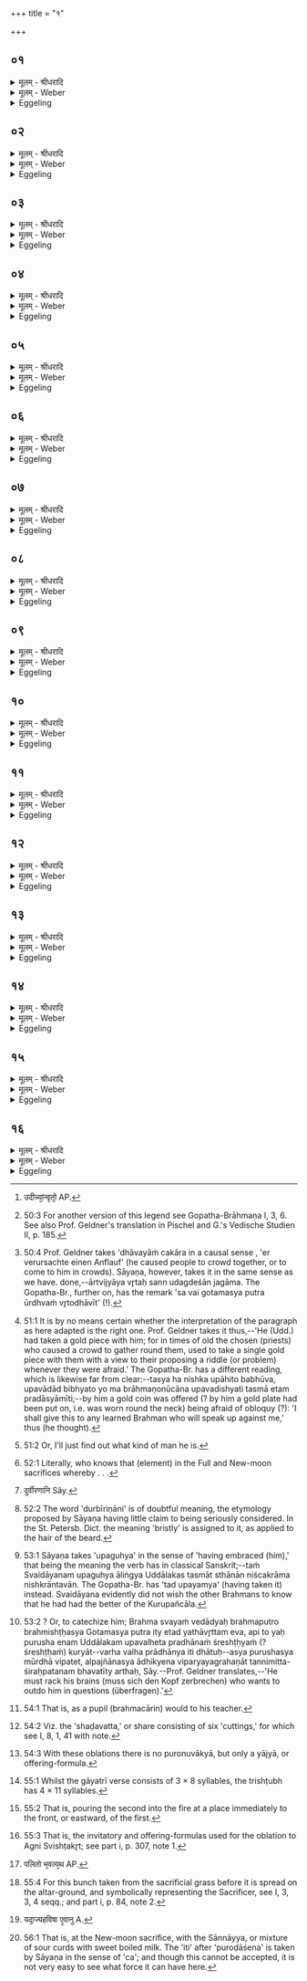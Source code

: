+++
title = "१"

+++


## ०१
<details><summary>मूलम् - श्रीधरादि</summary>

उद्दा᳘लको हा᳘रुणिः॥  
(रु) उदीच्या᳘न्वृतो᳘ धावया᳘ञ्चकार त᳘स्य निष्क᳘ ऽउपा᳘हित ऽआसैत᳘द्ध स्म वै तत्पू᳘र्व्वेषां व्वृता᳘नां धाव᳘यतामेकधन᳘मुपा᳘हितं भवत्युपवह्ला᳘य बि᳘भ्यतां ता᳘न्होदीच्या᳘नां ब्राह्मणान्भी᳘र्व्विवेद॥
</details>

<details><summary>मूलम् - Weber</summary>

उद्दा᳘लको हा᳘रुणिः॥  
उदीच्या᳘न्वृतो᳘ [^wbr_1] धावयां᳘ चकार त᳘स्य निष्क᳘ उपा᳘हित आसैत᳘द्ध स्म वै तत्पू᳘र्वेषां वृता᳘नां धाव᳘यतामेकधन᳘मुपा᳘हितम् भवत्युपवल्हा᳘य बि᳘भ्यतां ता᳘न्होदीच्या᳘नाम् ब्राह्मणान्भी᳘र्विवेद॥  

[^wbr_1]: उदीच्यां᳘न्वृतो᳘ AP.
</details>

<details><summary>Eggeling</summary>

1. Now Uddālaka Āruṇi [^egg_190] was driving about [^egg_191], as a chosen (offering-priest), amongst the people of

[^egg_190]: 50:3 For another version of this legend see Gopatha-Brāhmaṇa I, 3, 6. See also Prof. Geldner's translation in Pischel and G.'s Vedische Studien II, p. 185.

[^egg_191]: 50:4 Prof. Geldner takes 'dhāvayāṁ cakāra in a causal sense , 'er verursachte einen Anflauf' (he caused people to crowd together, or to come to him in crowds). Sāyaṇa, however, takes it in the same sense as we have. done,--ārtvijyāya vr̥taḥ sann udagdeśān jagāma. The Gopatha-Br., further on, has the remark 'sa vai gotamasya putra ūrdhvaṁ vr̥todhāvīt' (!).

the northern country. By him a gold coin was offered; for in the time of our forefathers a prize used to be offered by chosen (priests) when driving about, for the sake of calling out the timid [^egg_192] to a disputation. Fear then seized the Brāhmaṇas of the northern people:--

[^egg_192]: 51:1 It is by no means certain whether the interpretation of the paragraph as here adapted is the right one. Prof. Geldner takes it thus,--'He (Udd.) had taken a gold piece with him; for in times of old the chosen (priests) who caused a crowd to gather round them, used to take a single gold piece with them with a view to their proposing a riddle (or problem) whenever they were afraid.' The Gopatha-Br. has a different reading, which is likewise far from clear:--tasya ha nishka upāhito babhūva, upavādād bibhyato yo ma brāhmaṇonūcāna upavadishyati tasmā etam pradāsyāmīti;--by him a gold coin was offered (? by him a gold plate had been put on, i.e. was worn round the neck) being afraid of obloquy (?): 'I shall give this to any learned Brahman who will speak up against me,' thus (he thought).
</details>

## ०२
<details><summary>मूलम् - श्रीधरादि</summary>

कौ᳘रुपाञ्चालो वा᳘ ऽअय᳘म्ब्रह्मा᳘ ब्रह्मपुत्रः[[!!]]॥  
(त्रो) यद्वै᳘ नो ऽयम᳘र्द्धन्न᳘ पर्य्याद᳘दीत ह᳘न्तैनम्ब्रह्मो᳘द्यमाह्व᳘यामहा ऽइ᳘ति के᳘न व्वीरेणे᳘ति स्वैदायनेने᳘ति शौ᳘नको ह स्वैदायन᳘ ऽआस॥
</details>

<details><summary>मूलम् - Weber</summary>

कौ᳘रुपञ्चालो वा᳘ अय᳘म् ब्रह्मा᳘ ब्रह्मपुत्रः᳟॥  
यद्वै᳘ नोऽयम᳘र्धं न᳘ पर्याद᳘दीत ह᳘न्तैनम् ब्रह्मो᳘द्यमाह्व᳘यामहा इ᳘ति के᳘न वीरेणे᳘ति स्वैदायनेने᳘ति शौ᳘नको ह स्वैदायन᳘ आस॥
</details>

<details><summary>Eggeling</summary>

2. 'This fellow is a Kurupañcāla Brahman, and son of a Brahman--let us take care lest he should deprive us of our domain: come, let us challenge him to a disputation on spiritual matters.'--'With whom for our champion?'--'With Svaidāyana.' Svaidāyana, to wit, was Śaunaka.
</details>

## ०३
<details><summary>मूलम् - श्रीधरादि</summary>

ते᳘ होचुः॥  
स्वै᳘दायन त्व᳘या व्वीरे᳘णेमं᳘ प्रतिसं᳘यतामहा ऽइ᳘ति स᳘ होवाचोपा᳘त्र ख᳘लु रमताहं᳘[[!!]] न्वेनं व्वेदानी᳘ति त᳘ᳫँ᳘ हाभिप्र᳘पेदे त᳘ᳫँ᳘ हाभिप्र᳘पन्नम᳘भ्युवाद स्वै᳘दायना३ ऽइ᳘ति हो᳘३ गौतमस्य पुत्रेती᳘तरः प्र᳘तिशुश्राव त᳘ᳫँ᳘ ह त᳘त ऽएव प्र᳘ष्टुं दध्रे॥
</details>

<details><summary>मूलम् - Weber</summary>

ते᳘ होचुः॥  
स्वै᳘दायन त्व᳘या वीरे᳘णेम᳘म् प्रतिसं᳘यतामहा इ᳘ति स᳘ होवाचोपा᳘त्र खलु र᳘मताॗहं न्वेनं वेदानी᳘ति त᳘ᳫं᳘ हाभिप्र᳘पेदे त᳘ᳫं᳘ हाभिप्र᳘पन्नमॗभ्युवाद स्वै᳘दायना३ इ᳘ति हो᳘३ गौतमस्य पुत्रेती᳘तरः प्र᳘तिशुश्राव त᳘ᳫं᳘ ह त᳘त एव प्र᳘ष्टुं दध्रे॥
</details>

<details><summary>Eggeling</summary>

3. They said, 'Svaidāyana, with thee as our champion we will fight this fellow.' He said, 'Well, then, stay ye here quietly: I will just make his acquaintance [^egg_193].' He went up to him, and when he had come up, he (Uddālaka) greeted him saying,

[^egg_193]: 51:2 Or, I'll just find out what kind of man he is.

 'Svaidāyana!'--'Halloo, son of Gautama!' replied the other, and straightway, began to question him.
</details>

## ०४
<details><summary>मूलम् - श्रीधरादि</summary>

स वै᳘ गौतमस्य पुत्र व्वृतो ज᳘नं धावयेत्॥  
(द्यो᳘) यो᳘ दर्शपूर्णमास᳘योरष्टौ᳘ पुर᳘स्ता᳘दा᳘ज्यभागान्विद्यात्प᳘ञ्च मध्यतो᳘ हवि᳘र्भागान्ष᳘ट् प्राजापत्या᳘नष्टा᳘ ऽउप᳘रिष्टादा᳘ज्यभागान्॥
</details>

<details><summary>मूलम् - Weber</summary>

स वै᳘ गौतमस्य पुत्र वृतो ज᳘नं धावयेत्॥  
यो᳘ दर्शपूर्णमास᳘योरष्टौ᳘ पुर᳘स्तादा᳘ज्यभागान्विद्यात्प᳘ञ्च मध्यतो᳘ हवि᳘र्भागान्ष᳘ट् प्राजापत्यानष्टा᳘ उप᳘रिष्टादा᳘ज्यभागान्॥
</details>

<details><summary>Eggeling</summary>

4. 'He alone, O son of Gautama, may drive about amongst people as chosen (offering-priest), who knows in the Full and New-moon sacrifices eight butter-portions (offered) previously, five portions of sacrificial food in the middle, six (portions) of Prajāpati, and eight butter-portions (offered) subsequently.
</details>

## ०५
<details><summary>मूलम् - श्रीधरादि</summary>

स वै᳘ गौतमस्य पुत्र व्वृतो ज᳘नं धावयेत्॥  
(द्य) यस्त᳘द्दर्शपूर्णमास᳘योर्व्विद्याद्य᳘स्मादिमाः᳘ प्रजा᳘ ऽअदं᳘तका जा᳘यंते य᳘स्मादासां जा᳘यंते य᳘स्मादासां प्रभिद्यं᳘ते य᳘स्मादासाᳫँ᳭ संस्ति᳘ष्ठन्ते य᳘स्मादासां पु᳘नरुत्तमे व्व᳘यसि स᳘र्व्व᳘ ऽएव᳘ प्रभिद्य᳘न्ते य᳘स्माद᳘धर ऽएवा᳘ग्रे[[!!]] जा᳘यन्ते ऽथो᳘त्तरे य᳘स्माद᳘णीयाᳫँ᳭स ऽएवा᳘धरे प्र᳘थीयाᳫँ᳭स ऽउ᳘त्तरे य᳘स्माद्द᳘ᳫँ᳘ष्ट्रा व्व᳘र्षीयाᳫँ᳘सो य᳘स्मात्समा ऽएव[[!!]] ज᳘म्भ्याः॥
</details>

<details><summary>मूलम् - Weber</summary>

स वै᳘ गौतमस्य पुत्र वृतो ज᳘नं धावयेत्॥  
यस्त᳘द्दर्शपूर्णमास᳘योर्विद्याद्य᳘स्मादिमाः᳘ प्रजा᳘ अद᳘न्तका जायन्ते य᳘स्मादासां जा᳘यन्ते य᳘स्मादासाम् प्रभिद्य᳘न्ते य᳘स्मादासाᳫं संस्ति᳘ष्ठन्ते य᳘स्मादासाम् पु᳘नरुत्तमे व᳘यसि स᳘र्व एव᳘ प्रभिद्य᳘न्ते य᳘स्माद᳘धर एॗवाग्रे जा᳘यन्तेऽथो᳘त्तरे य᳘स्माद᳘णीयांस एवा᳘धरे प्र᳘थीयांस उ᳘त्तरे य᳘स्माद्दं᳘ष्ट्रा व᳘र्षीयांसो य᳘स्मात्समा᳘ एव ज᳘म्भ्याः॥
</details>

<details><summary>Eggeling</summary>

5. 'He alone, O son of Gautama, may drive about amongst people as chosen (priest), who knows from the Full and New-moon sacrifices [^egg_194] whereby it is that creatures here are born toothless, whereby they (the teeth) grow with them, whereby they decay with them, whereby they come to remain permanently with them; whereby, in the last stage of life, they all decay again with them; whereby the lower ones grow first, then the upper ones; whereby the lower ones are smaller, and the upper ones broader; whereby the incisors are larger, and whereby the molars are of equal size.

[^egg_194]: 52:1 Literally, who knows that (element) in the Full and New-moon sacrifices whereby . . .
</details>

## ०६
<details><summary>मूलम् - श्रीधरादि</summary>

स वै᳘ गौतमस्य पुत्र व्वृतो ज᳘नं धावयेत्॥  
(द्य) यस्त᳘द्दर्शपूर्णमास᳘योर्व्विद्याद्य᳘स्मादिमाः᳘ प्रजा᳘ लोमशा जा᳘यन्ते य᳘स्मादासां पु᳘नरिव श्म᳘श्रूण्यौ᳘पपक्ष्याणि दु᳘र्बीरिणानि जा᳘यन्ते य᳘स्माच्छीर्ष᳘ण्येवा᳘ग्रे पलितो भ᳘वत्य᳘थ पु᳘नरुत्तमे व्व᳘यसि स᳘र्व्व ऽएव᳘ पलितो᳘ भवति॥
</details>

<details><summary>मूलम् - Weber</summary>

स वै᳘ गौतमस्य पुत्र वृतो ज᳘नं धावयेत्॥  
यस्त᳘द्दर्शपूर्णमास᳘योर्विद्याद्य᳘स्मादिमाः᳘ प्रजा᳘ लोमशा जायन्ते य᳘स्मादासाम् पु᳘नरिव श्म᳘श्रूण्यौ᳘पपक्ष्याणि दु᳘र्बीरिणानि [^wbr_2]जा᳘यन्ते य᳘स्माछीर्ष᳘ण्येवा᳘ग्रे पलितो भ᳘वत्य᳘थ पु᳘नरुत्तमे व᳘यसि स᳘र्व एव᳘ पलितो᳘ भवति॥ 

[^wbr_2]: दुर्वीरणानि Sây.
</details>

<details><summary>Eggeling</summary>

6. 'He alone, O son of Gautama, may drive about amongst people as chosen (priest), who knows from the Full and New-moon sacrifices, whereby creatures here are born with hair; whereby, for the second time, as it were, the hair of the beard and the arm-pits and other parts of the body [^egg_195] grow on them; whereby it is on the head that one first

[^egg_195]: 52:2 The word 'durbīriṇāni' is of doubtful meaning, the etymology proposed by Sāyaṇa having little claim to being seriously considered. In the St. Petersb. Dict. the meaning 'bristly' is assigned to it, as applied to the hair of the beard.

becomes grey, and then, again, in the last stage of life, one becomes grey all over.
</details>

## ०७
<details><summary>मूलम् - श्रीधरादि</summary>

स वै᳘ गौतमस्य पुत्र व्वृतो ज᳘नं धावयेत्॥  
(द्य) यस्त᳘द्दर्शपूर्णमास᳘योर्व्विद्याद्य᳘स्मात्कुमार᳘स्य रे᳘तः सिक्तं न᳘ संभ᳘वति य᳘स्मादस्य मध्यमे व्व᳘यसि संभ᳘वति य᳘स्मादस्य पु᳘नरुत्तमे व्व᳘यसि न᳘ संभ᳘वति॥
</details>

<details><summary>मूलम् - Weber</summary>

स वै᳘ गौतमस्य पुत्र वृतो ज᳘नं धावयेत्॥  
यस्त᳘द्दर्शपूर्णमास᳘योर्विद्याद्य᳘स्मात्कुमार᳘स्य रे᳘तः सिक्तं न᳘ सम्भ᳘वति य᳘स्मादस्य मध्यमे व᳘यसि सम्भ᳘वति य᳘स्मादस्य पु᳘नरुत्तमे व᳘यसि न᳘ सम्भ᳘वति॥
</details>

<details><summary>Eggeling</summary>

7. 'He alone, O son of Gautama, may drive about amongst people as chosen (priest), who knows from the Full and New-moon sacrifices whereby the seed of the boy is not productive, whereby in his middle age it is productive, and whereby again in his last stage of life it is not productive;--
</details>

## ०८
<details><summary>मूलम् - श्रीधरादि</summary>

यो᳘ गायत्रीᳫँ᳭ ह᳘रिणीम्॥  
(ञ्ज्यो᳘) ज्यो᳘तिष्पक्षां य᳘जमानᳫँ᳭ स्वर्ग्गं᳘ लोक᳘मभिव᳘हंतीं व्विद्यादि᳘ति त᳘स्मै ह निष्कं प्र᳘ददावनूचानः᳘ स्वैदायनासि सुव᳘र्णं वाव[[!!]] सुवर्णवि᳘दे ददती᳘ति त᳘ᳫँ᳘ होपगु᳘ह्य नि᳘श्चक्राम त᳘ᳫँ᳘ ह पप्रच्छुः कि᳘मिवैष᳘ गौतम᳘स्य पु᳘त्रो ऽभूदि᳘ति॥
</details>

<details><summary>मूलम् - Weber</summary>

यो᳘ गायत्रीᳫं ह᳘रिणीम्॥  
ज्यो᳘तिष्पक्षां य᳘जमानᳫं स्वर्गं᳘ लोक᳘मभिव᳘हन्तीं विद्यादि᳘ति त᳘स्मै ह निष्कम् प्र᳘ददावनूचानः᳘ स्वैदायनासि सुव᳘र्णं वाव᳘ सुवर्णवि᳘दे ददती᳘ति त᳘ᳫं᳘ होपगु᳘ह्य नि᳘श्चक्राम त᳘ᳫं᳘ ह पप्रछुः कि᳘मिवैष᳘ गौतम᳘स्य पुॗत्रोऽभूदि᳘ति॥
</details>

<details><summary>Eggeling</summary>

8. 'And he who knows the golden, brilliant-winged Gāyatrī who bears the Sacrificer to the heavenly world.' Then he (Uddālaka) gave up to him the gold coin, saying, 'Thou art learned, Svaidāyana; and, verily, gold is given unto him who knows gold;' and he (Svaidāyana), having concealed it [^egg_196], went away. They asked him, 'How did that son of Gautama behave?'

[^egg_196]: 53:1 Sāyaṇa takes 'upaguhya' in the sense of 'having embraced (him),' that being the meaning the verb has in classical Sanskrit;--taṁ Svaidāyanam upaguhya āliṅgya Uddālakas tasmāt sthānān niścakrāma nishkrāntavān. The Gopatha-Br. has 'tad upayamya' (having taken it) instead. Svaidāyana evidently did not wish the other Brahmans to know that he had had the better of the Kurupañcāla.
</details>

## ०९
<details><summary>मूलम् - श्रीधरादि</summary>

स᳘ होवाच॥  
य᳘था ब्रह्मा᳘ ब्रह्मपुत्रो᳘ मू᳘र्द्धा ऽस्य व्वि᳘पतेद्य᳘ ऽएनमुपव᳘ह्लेते᳘ति ते᳘ ह त᳘त ऽएव᳘ व्विप्रे᳘युस्त᳘ᳫँ᳘ ह त᳘त ऽएव᳘ समि᳘त्पाणिः प्र᳘तिचक्रम ऽउ᳘प त्वा ऽऽयानी᳘नि कि᳘मध्येष्य᳘माण ऽइ᳘ति या᳘नेव᳘ मा प्रश्नान᳘प्राक्षीस्ता᳘नेव᳘ मे व्वि᳘ब्रूही᳘ति स᳘ होवाचा᳘नुपेतायैव᳘ त ऽएनान्ब्रवाणी᳘ति॥
</details>

<details><summary>मूलम् - Weber</summary>

स᳘ होवाच॥  
य᳘था ब्रह्मा᳘ ब्रह्मपुत्रो᳘ मूॗर्धास्य वि᳘पतेद्य᳘ एनमुपव᳘ल्हेते᳘ति ते᳘ ह त᳘त एव᳘ विप्रे᳘युस्त᳘ᳫं᳘ ह त᳘त एव᳘ समि᳘त्प्राणिः प्र᳘तिचक्रम् उ᳘प त्वायानी᳘ति कि᳘मध्येष्य᳘माण इ᳘ति या᳘नेव᳘ मा प्रश्नान᳘प्राक्षीस्ता᳘नेव᳘ मे वि᳘ब्रूही᳘ति स᳘ होवाचा᳘नुपेतायैव᳘ त एनान्ब्रवाणी᳘ति॥
</details>

<details><summary>Eggeling</summary>

9. He said, 'Even as a Brahman, and the son of a Brahman: the head would fly off of whosoever should (dare to) challenge him to a disputation [^egg_197].' They then went away in all directions. He (Uddālaka) then came back to him, with fire-wood

[^egg_197]: 53:2 ? Or, to catechize him; Brahma svayaṁ vedādyaḥ brahmaputro brahmishṭḥasya Gotamasya putra ity etad yathāvr̥ttam eva, api to yaḥ purusha enam Uddālakam upavalheta pradhānaṁ śreshṭḥyaṁ (? śreshṭḥaṁ) kuryāt--varha valha prādhānya iti dhātuḥ--asya purushasya mūrdhā vipatet, alpajñānasya ādhikyena viparyayagrahaṇāt tannimitta-śiraḥpatanam bhavatīty arthaḥ, Sāy.--Prof. Geldner translates,--'He must rack his brains (muss sich den Kopf zerbrechen) who wants to outdo him in questions (überfragen).'

in his hand [^egg_198], and said, 'I want to become thy pupil.'--'What wouldst thou study?'--'Even those questions which thou didst ask me--explain them to me!' He said, 'I will tell them to thee even without thy becoming my pupil.'

[^egg_198]: 54:1 That is, as a pupil (brahmacārin) would to his teacher.
</details>

## १०
<details><summary>मूलम् - श्रीधरादि</summary>

त᳘स्मा ऽउ हैत᳘दुवाच॥  
द्वा᳘वाघारौ प᳘ञ्च प्रयाजा᳘ ऽआग्नेय ऽआ᳘ज्यभागो ऽष्टम᳘ ऽए᳘ते ऽष्टौ᳘ पुर᳘स्तादा᳘ज्यभागाः सौम्य ऽआ᳘ज्यभागो हवि᳘र्भागाणां प्रथमो᳘ हविर्हि सो᳘म ऽआग्नेयः᳘ पुरोडा᳘शो ऽग्नीषोमी᳘य ऽउपाᳫँ᳭शुया᳘जो ऽग्नीषोमी᳘यः पुरोडा᳘शो ऽग्निः᳘ स्विष्टकृ᳘देते प᳘ञ्च मध्यतो᳘ हवि᳘र्भागाः॥
</details>

<details><summary>मूलम् - Weber</summary>

त᳘स्मा उ हैत᳘दुवाच॥  
द्वा᳘वाघारौ प᳘ञ्च प्रयाजा᳘ आग्नेय आ᳘ज्यभागोऽष्टम᳘ एॗतेऽष्टौ᳘ पुर᳘स्तादा᳘ज्यभागाः सौम्य आ᳘ज्यभागो हवि᳘र्भागाणाम् प्रथमो᳘ हविर्हि सो᳘म आग्नेयः᳘ पुरोडा᳘शोऽग्नीषोमी᳘य उपांशुयाॗजोऽग्नीषोमी᳘यः पुरोडा᳘शोऽग्निः᳘ स्विष्टकृ᳘देते प᳘ञ्च मध्यतो᳘ हवि᳘र्भागाः॥
</details>

<details><summary>Eggeling</summary>

10. And he then spoke thus to him:--The two libations of ghee, the five fore-offerings, and, eighth, Agni's butter-portion--these are the eight butter-portions (offered) previously. Soma's butter-portion, being the first of the portions of sacrificial food--for Soma is sacrificial food,---Agni's cake, Agni-Soma's low-voiced offering, Agni-Soma's cake, and (the offering to) Agni Svishṭakr̥t--these are the five portions of sacrificial food in the middle.
</details>

## ११
<details><summary>मूलम् - श्रीधरादि</summary>

प्राशित्रं᳘ चे᳘डा च॥  
य᳘च्चाग्नी᳘ध ऽआद᳘धाति ब्रह्मभागो᳘ यजमानभा᳘गो ऽन्वाहा᳘र्य्य ऽएते᳘ ष᳘ट् प्राजापत्यास्त्र᳘यो ऽनुयाजा᳘श्चत्वा᳘रः पत्नीसंयाजाः᳘ समिष्टयजु᳘रष्टम᳘मे᳘ते ऽष्टा᳘ ऽउप᳘रिष्टादा᳘ज्यभागाः॥
</details>

<details><summary>मूलम् - Weber</summary>

प्राशित्रं चे᳘डा च॥  
य᳘च्चाग्नी᳘ध आद᳘धाति ब्रह्मभागो᳘ यजमानभाॗगोऽन्वाहा᳘र्य एते ष᳘ट् प्राजापत्यास्त्र᳘योऽनुयाजा᳘श्चत्वा᳘रः पत्नीसंयाजाः᳘ समिष्टयजु᳘रष्टम᳘मेॗतेऽष्टा उप᳘रिष्टादा᳘ज्यभागाः॥
</details>

<details><summary>Eggeling</summary>

11. The fore-portion, the Iḍā, what he hands to the Agnīdh [^egg_199], the Brahman's portion, the Sacrificer's portion, and the Anvāhārya (mess of rice)--these are the six (portions) of Prajāpati. The three after-offerings, the four Patnīsaṁyājas, and, eighth, the Samishṭayajus--these are the eight butter-portions (offered) subsequently.

[^egg_199]: 54:2 Viz. the 'shaḍavatta,' or share consisting of six 'cuttings,' for which see I, 8, 1, 41 with note.
</details>

## १२
<details><summary>मूलम् - श्रीधरादि</summary>

(०) अ᳘थ य᳘दपुरो ऽनुवा᳘क्यकाः[[!!]] प्रयाजा भ᳘वन्ति॥  
त᳘स्मादिमाः᳘ प्रजा᳘ ऽअद᳘न्तका जायन्ते᳘ ऽथ य᳘त्पुरोनुवा᳘क्यवन्ति[[!!]] हवी᳘ᳫँ᳘षि भ᳘वन्ति त᳘स्मादासां जायन्ते ऽथ[[!!]] य᳘दपुरोऽनुवा᳘क्यका ऽअनुयाजा[[!!]] भ᳘वन्ति त᳘स्मादासां प्र᳘भिद्यन्ते᳘ ऽथ य᳘त्पुरोनुवा᳘क्यवन्तः[[!!]] पत्नीसंयाजा भ᳘वन्ति त᳘स्मादासाᳫँ᳭ सं᳘तिष्ठन्ते᳘ ऽथ य᳘दपुरोनुवा᳘क्यकᳫँ᳭[[!!]] समिष्टयजुर्भ᳘वति त᳘स्मादासां पु᳘नरुत्तमे व्व᳘यसि स᳘र्व्व ऽएव प्र᳘भिद्यन्ते᳘॥ शतम् ॥५७००॥
</details>

<details><summary>मूलम् - Weber</summary>

अ᳘थ य᳘दपुरोऽनुवाक्य᳘काः प्रयाजा भ᳘वन्ति॥  
त᳘स्मादिमाः᳘ प्रजा᳘ अद᳘न्तका जायन्ते᳘ऽथ य᳘त्पुरोऽनुवाक्य᳘वन्ति हवीं᳘षि भवन्ति त᳘स्मादासां जायन्ते᳘ऽथ य᳘दपुरोऽनुवाक्य᳘का अनुयाजा भ᳘वन्ति त᳘स्मादासाम् प्र᳘भिद्यन्ते᳘ऽथ य᳘त्पुरोऽनुवाक्य᳘वन्तः पत्नीसंयाजा भ᳘वन्ति त᳘स्मादासाᳫं सं᳘तिष्ठन्ते᳘ऽथ य᳘दपुरोऽनुवाक्य᳘कᳫं समिष्टयजुर्भ᳘वति त᳘स्मादासाम् पु᳘नरुत्तमे व᳘यसि स᳘र्व एव प्र᳘भिद्यन्ते॥
</details>

<details><summary>Eggeling</summary>

12. And inasmuch as the fore-offerings are without invitatory formulas [^egg_200], therefore creatures are horn here without teeth; and inasmuch as the chief oblations have invitatory formulas, therefore they (the teeth) grow in them; and inasmuch as the after-offerings are without invitatory formulas, therefore they (the teeth) decay in them; and inasmuch as the Patnīsaṁyājas as have invitatory formulas,

[^egg_200]: 54:3 With these oblations there is no puronuvākyā, but only a yājyā, or offering-formula.

therefore they (the teeth) come to remain permanently with them; and inasmuch as the Samishṭayajus is without invitatory formula, therefore they all decay again in the last stage of life.
</details>

## १३
<details><summary>मूलम् - श्रीधरादि</summary>

(न्ते᳘ ऽथ) अ᳘थ य᳘दनुवा᳘क्यामनू᳘च्य॥  
याज्य᳘या य᳘जति त᳘स्माद᳘धर ऽएवा᳘ग्रे जा᳘यन्ते ऽथो᳘त्तरे᳘ ऽथ य᳘द्गायत्री᳘मनू᳘च्य त्रिष्टुभा[[!!]] य᳘जति त᳘स्माद᳘णीयाᳫँ᳭स ऽएवा᳘धरे प्र᳘थीयाᳫँ᳭स ऽउ᳘त्तरे᳘ ऽथ यत्प्रा᳘ञ्चावाघारा᳘वाघार᳘यति त᳘स्माद्द᳘ᳫँ᳘ष्ट्रा व्व᳘र्षीयाᳫँ᳭सो᳘ ऽथ यत्स᳘च्छन्दसावेव᳘ संया᳘ज्ये भ᳘वतस्त᳘स्मात्समा᳘ ऽएव जं᳘भ्याः॥
</details>

<details><summary>मूलम् - Weber</summary>

अ᳘थ य᳘दनुवाॗक्यामनू᳘च्य॥  
याज्य᳘या य᳘जति त᳘स्माद᳘धर एवा᳘ग्रे जा᳘यन्तेऽथो᳘त्तरे᳘ऽथ य᳘द्गायत्री᳘मनू᳘च्य त्रिष्टु᳘भा य᳘जति त᳘स्माद᳘णीयांस एवा᳘धरे प्र᳘थीयांस उ᳘त्तरे᳘ऽथ यत्प्रा᳘ञ्चावाघारा᳘वाघार᳘यति त᳘स्माद्दं᳘ष्ट्रा व᳘र्षीयांसो᳘ऽथ यत्स᳘छन्दसावेव᳘ संयाॗज्ये भ᳘वतस्त᳘स्मात्समा᳘ एव ज᳘म्भ्याः॥
</details>

<details><summary>Eggeling</summary>

13. And inasmuch as, after uttering the invitatory formula, he offers with the offering-formula, therefore the lower (teeth) grow first, then the upper ones; and inasmuch as, after uttering a gāyatrī verse as invitatory formula, he offers with a trishṭubh verse [^egg_201], therefore the lower (teeth) are smaller, and the upper ones broader; and inasmuch as he pours out the two libations of ghee in a forward direction [^egg_202], therefore the incisors are larger; and inasmuch as the two saṁyājyās [^egg_203] are in the same metre, therefore the molars are of equal size.

[^egg_201]: 55:1 Whilst the gāyatrī verse consists of 3 × 8 syllables, the trishṭubh has 4 × 11 syllables.

[^egg_202]: 55:2 That is, pouring the second into the fire at a place immediately to the front, or eastward, of the first.

[^egg_203]: 55:3 That is, the invitatory and offering-formulas used for the oblation to Agni Svishṭakr̥t; see part i, p. 307, note 1.
</details>

## १४
<details><summary>मूलम् - श्रीधरादि</summary>

(ऽ) अ᳘थ य᳘द्बर्हि᳘ स्तृणा᳘ति॥  
त᳘स्मादिमाः᳘ प्रजा᳘ लोमशा᳘ जायन्ते᳘ ऽथ यत्पु᳘नरिव प्रस्तर᳘ᳫँ᳘ स्तृणा᳘ति त᳘स्मादासां पु᳘नरिव श्म᳘श्रूण्यौ᳘पपक्ष्याणि दु᳘र्बीरिणानि जायन्ते᳘ ऽथ यत्के᳘वलमेवा᳘ग्रे प्रस्तर᳘मनुप्रह᳘रति त᳘स्माच्छीर्ष᳘ण्येवा᳘ग्रे पलितो[[!!]] भ᳘वत्य᳘थ यत्स᳘र्व्वमेव᳘ बर्हि᳘रनुप्रह᳘रति[[!!]] त᳘स्मात्पु᳘नरुत्तमे व्व᳘यसि स᳘र्व्व ऽएव᳘ पलितो᳘ भवति॥
</details>

<details><summary>मूलम् - Weber</summary>

अ᳘थ य᳘द्बर्हि᳘ स्तृणा᳘ति॥  
त᳘स्मादिमाः प्रजा᳘ लोमशा᳘ जायन्ते᳘ऽथ यत्पु᳘नरिव प्रस्तर᳘ᳫं᳘ स्तृणा᳘ति त᳘स्मादासाम् पु᳘नरिव श्म᳘श्रूण्यौ᳘पपक्ष्याणि दु᳘र्बीरिणानि जायन्ते᳘ऽथ यत्के᳘वलमेवा᳘ग्रे प्रस्तर᳘मनुप्रह᳘रति त᳘स्माछीर्ष᳘ण्येवा᳘ग्रे पलितो᳘ भवत्य᳘थ [^wbr_3] यत्स᳘र्वमेव᳘ बर्हि᳘रनुप्रहर᳘ति त᳘स्मात्पु᳘नरुत्तमे व᳘यसि स᳘र्व एव पलितो᳘ भवति॥  

[^wbr_3]: पलितो भ᳘वत्य᳘थ AP.
</details>

<details><summary>Eggeling</summary>

14. And inasmuch as he spreads a cover of sacrificial grass (on the Vedi), therefore creatures here are born with hair; and inasmuch as he for the second time, as it were, spreads the Prastara-bunch [^egg_204], therefore, for the second time, as it were, the hair of the beard and the arm-pits, and other parts of the body grow; and inasmuch as at first he only throws the Prastara-bunch after (the oblations into the fire), therefore it is on the head that one first becomes grey; and inasmuch as he then throws after it all the sacrificial grass of the altar-ground, therefore,

[^egg_204]: 55:4 For this bunch taken from the sacrificial grass before it is spread on the altar-ground, and symbolically representing the Sacrificer, see I, 3, 3, 4 seqq.; and part i, p. 84, note 2.

in the last stage of life, one again becomes grey all over.
</details>

## १५
<details><summary>मूलम् - श्रीधरादि</summary>

(त्य᳘) अ᳘थ यदा᳘ज्यहविषः प्रयाजा भ᳘वन्ति॥  
त᳘स्मात्कुमार᳘स्य रे᳘तः सिक्तं न स᳘म्भवत्युदक᳘मिवैव᳘ भवत्युदक᳘मिव ह्या᳘ज्यम᳘थ यन्म᳘ध्ये यज्ञ᳘स्य दध्ना᳘ पुरोडा᳘शेने᳘ति चरन्ति त᳘स्मादस्य मध्यमे व्व᳘यसि स᳘म्भवति द्र᳘प्सीवैव᳘ भवति द्र᳘प्सीव हि रेतो᳘ ऽथ यदा᳘ज्यहविष ऽए᳘वानुयाजा भ᳘वन्ति त᳘स्मादस्य पु᳘नरुत्तमे व्व᳘यसि न स᳘म्भवत्युदक᳘मिवैव᳘ भवत्युदक᳘मिव ह्या᳘ज्यम्॥
</details>

<details><summary>मूलम् - Weber</summary>

अ᳘थ यदा᳘ज्यहविषः [^wbr_4] प्रयाजा भ᳘वन्ति॥  
त᳘स्मात्कुमार᳘स्य रे᳘तः सिक्तं न स᳘म्भवत्युदक᳘मिवैव᳘ भवत्युदक᳘मिव ह्या᳘ज्यम᳘थ यन्म᳘ध्ये यज्ञ᳘स्य दध्ना᳘ पुरोडा᳘शेने᳘ति यजन्ति त᳘स्मादस्य मध्यमे व᳘यसि स᳘म्भवति द्रॗप्सीवैव᳘ भवति द्रॗप्सीव हि रेतो᳘ऽथ यदा᳘ज्यहविष एॗवानुयाजा भ᳘वन्ति त᳘स्मादस्य पु᳘नरुत्तमे व᳘यसि न स᳘म्भवत्युदक᳘मिवैव᳘ भवत्युदक᳘मिव ह्या᳘ज्यम्॥  

[^wbr_4]: यदा᳘ज्यहविषा ए᳘वानु A.
</details>

<details><summary>Eggeling</summary>

15. And inasmuch as the fore-offerings have ghee for their offering-material, a boy's seed is not productive, but is like water, for ghee is like water; and inasmuch as, in the middle of the sacrifice, they sacrifice with sour curds [^egg_205] and with cake, therefore it is productive in his middle stage of life, for thick-flowing, as it were, is (that havis), and thick-flowing, as it were, is seed; and inasmuch as the after-offerings have ghee for their offering-material, it again is not productive in his last stage of life, and is like water, for ghee, indeed, is like water.

[^egg_205]: 56:1 That is, at the New-moon sacrifice, with the Sānnāyya, or mixture of sour curds with sweet boiled milk. The 'iti' after 'puroḍāśena' is taken by Sāyaṇa in the sense of 'ca'; and though this cannot be accepted, it is not very easy to see what force it can have here.
</details>

## १६
<details><summary>मूलम् - श्रीधरादि</summary>

(म्वे᳘) व्वे᳘दिरेव᳘ गायत्री[[!!]]॥  
त᳘स्यै᳘ ये ऽष्टौ᳘ पुर᳘स्तादा᳘ज्यभागाः स द᳘क्षिणः पक्षो᳘ ये ऽष्टा᳘ ऽउप᳘रिष्टादा᳘ज्यभागाः स ऽउ᳘त्तरः पक्षः᳘[[!!]] सैषा᳘ गायत्री ह᳘रिणी ज्यो᳘तिष्पक्षा य᳘जमानᳫँ᳭ स्वर्गं᳘ लोक᳘मभि᳘वहति य᳘ ऽएव᳘मेतद्वे᳘द॥
</details>
<details><summary>मूलम् - Weber</summary>

वे᳘दिरेव᳘ गायत्री᳟॥  
त᳘स्यैॗ येऽष्टौ᳘ पुर᳘स्तादा᳘ज्यभागाः स द᳘क्षिणः पक्षोॗ येऽष्टा᳘ उप᳘रिष्टादा᳘ज्यभागाः स उ᳘त्तरः पॗक्षः सैषा᳘ गायत्री ह᳘रिणी ज्यो᳘तिष्पक्षा य᳘जमानᳫं स्वर्गं᳘ लोक᳘मभि᳘वहति य᳘ एव᳘मेतद्वे᳘द॥
</details>
<details><summary>Eggeling</summary>

16. The Vedi (altar-ground), doubtless, is the Gāyatrī: the eight butter-portions (offered) previously are her right wing, and the eight butter-portions (offered) subsequently are her left wing: that same golden, brilliant-winged Gāyatrī, indeed, bears the Sacrificer who knows this to the heavenly world.
</details>

